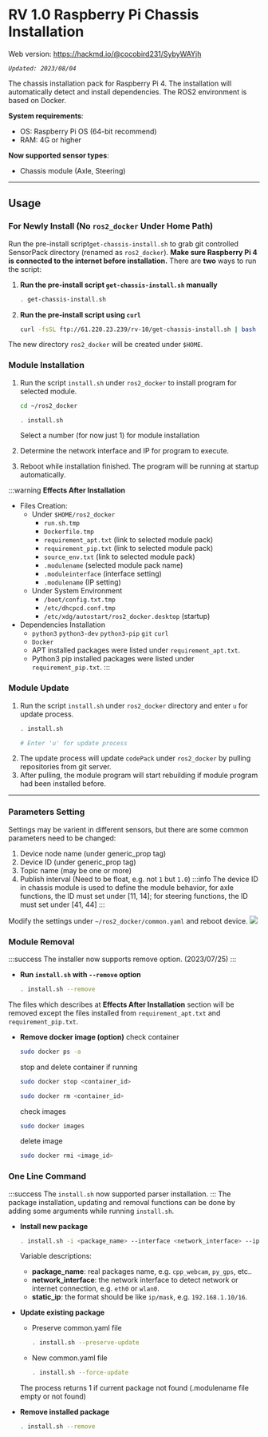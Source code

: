 # RV 1.0 Raspberry Pi Chassis Installation

Web version: https://hackmd.io/@cocobird231/SybyWAYjh

*`Updated: 2023/08/04`*

The chassis installation pack for Raspberry Pi 4. The installation will automatically detect and install dependencies. The ROS2 environment is based on Docker.

**System requirements**:
- OS: Raspberry Pi OS (64-bit recommend)
- RAM: 4G or higher

**Now supported sensor types**:
- Chassis module (Axle, Steering)

---
## Usage

### For Newly Install (No `ros2_docker` Under Home Path)
Run the pre-install script`get-chassis-install.sh` to grab git controlled SensorPack directory (renamed as `ros2_docker`). **Make sure Raspberry Pi 4 is connected to the internet before installation.** There are **two** ways to run the script: 

1. **Run the pre-install script `get-chassis-install.sh` manually**
    ```bash
    . get-chassis-install.sh
    ```
2. **Run the pre-install script using `curl`**
    ```bash
    curl -fsSL ftp://61.220.23.239/rv-10/get-chassis-install.sh | bash
    ```
The new directory `ros2_docker` will be created under `$HOME`.

### Module Installation

1. Run the script `install.sh` under `ros2_docker` to install program for selected module.
    ```bash
    cd ~/ros2_docker
    ```
    
    ```bash
    . install.sh
    ```
    Select a number (for now just 1) for module installation
2. Determine the network interface and IP for program to execute.
3. Reboot while installation finished. The program will be running at startup automatically.

:::warning
**Effects After Installation**
- Files Creation:
    - Under `$HOME/ros2_docker`
        - `run.sh.tmp`
        - `Dockerfile.tmp`
        - `requirement_apt.txt` (link to selected module pack)
        - `requirement_pip.txt` (link to selected module pack)
        - `source_env.txt` (link to selected module pack)
        - `.modulename` (selected module pack name)
        - `.moduleinterface` (interface setting)
        - `.modulename` (IP setting)
    - Under System Environment
        - `/boot/config.txt.tmp`
        - `/etc/dhcpcd.conf.tmp`
        - `/etc/xdg/autostart/ros2_docker.desktop` (startup)
- Dependencies Installation
    - `python3` `python3-dev` `python3-pip` `git` `curl`
    - `Docker`
    - APT installed packages were listed under `requirement_apt.txt`.
    - Python3 pip installed packages were listed under `requirement_pip.txt`.
:::


### Module Update
1. Run the script `install.sh` under `ros2_docker` directory and enter `u` for update process.
    ```bash
    . install.sh
    
    # Enter 'u' for update process
    ```
2. The update process will update `codePack` under `ros2_docker` by pulling repositories from git server.
3. After pulling, the module program will start rebuilding if module program had been installed before.

---
### Parameters Setting
Settings may be varient in different sensors, but there are some common parameters need to be changed:
1. Device node name (under generic_prop tag)
2. Device ID (under generic_prop tag)
3. Topic name (may be one or more)
4. Publish interval (Need to be float, e.g. not `1` but `1.0`)
:::info
The device ID in chassis module is used to define the module behavior, for axle functions, the ID must set under \[11, 14\]; for steering functions, the ID must set under \[41, 44\]
:::

Modify the settings under `~/ros2_docker/common.yaml` and reboot device.
![](https://hackmd.io/_uploads/HkAQ71qih.png)


### Module Removal
:::success
The installer now supports remove option. (2023/07/25)
:::
- **Run `install.sh` with `--remove` option**
    ```bash
    . install.sh --remove
    ```
The files which describes at **Effects After Installation** section will be removed except the files installed from `requirement_apt.txt` and `requirement_pip.txt`.

- **Remove docker image (option)**
    check container
    ```bash
    sudo docker ps -a
    ```
    stop and delete container if running
    ```bash
    sudo docker stop <container_id>
    ```
    ```bash
    sudo docker rm <container_id>
    ```
    check images
    ```bash
    sudo docker images
    ```
    delete image
    ```bash
    sudo docker rmi <image_id>
    ```

### One Line Command
:::success
The `install.sh` now supported parser installation.
:::
The package installation, updating and removal functions can be done by adding some arguments while running `install.sh`.
- **Install new package**
    ```bash
    . install.sh -i <package_name> --interface <network_interface> --ip [<static_ip> | dhcp]
    ```
    Variable descriptions: 
    - **package_name**: real packages name, e.g. `cpp_webcam`, `py_gps`, etc..
    - **network_interface**: the network interface to detect network or internet connection, e.g. `eth0` or `wlan0`.
    - **static_ip**: the format should be like `ip/mask`, e.g. `192.168.1.10/16`.

- **Update existing package**
    - Preserve common.yaml file
        ```bash
        . install.sh --preserve-update
        ```
    - New common.yaml file
        ```bash
        . install.sh --force-update
        ```
    The process returns 1 if current package not found (.modulename file empty or not found)
- **Remove installed package**
    ```bash
    . install.sh --remove
    ```
